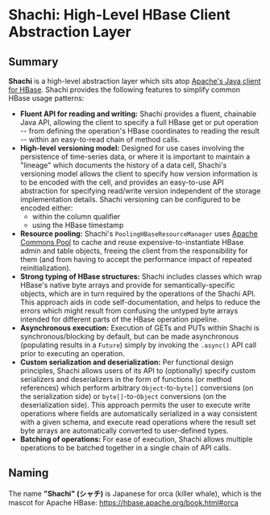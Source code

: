 # Shachi: High-Level HBase Client Abstraction Layer

## Summary

**Shachi** is a high-level abstraction layer which sits atop [Apache's Java client for HBase](https://mvnrepository.com/artifact/org.apache.hbase/hbase-client). Shachi provides the following features to simplify common HBase usage patterns:

- **Fluent API for reading and writing:** Shachi provides a fluent, chainable Java API, allowing the client to specify a full HBase get or put operation -- from defining the operation's HBase coordinates to reading the result -- within an easy-to-read chain of method calls.
- **High-level versioning model:** Designed for use cases involving the persistence of time-series data, or where it is important to maintain a "lineage" which documents the history of a data cell, Shachi's versioning model allows the client to specify how version information is to be encoded with the cell, and provides an easy-to-use API abstraction for specifying read/write version independent of the storage implementation details. Shachi versioning can be configured to be encoded either:
    - within the column qualifier
    - using the HBase timestamp
- **Resource pooling:** Shachi's `PoolingHBaseResourceManager` uses [Apache Commons Pool](https://commons.apache.org/proper/commons-pool/) to cache and reuse expensive-to-instantiate HBase admin and table objects, freeing the client from the responsibility for them (and from having to accept the performance impact of repeated reinitialization).
- **Strong typing of HBase structures:** Shachi includes classes which wrap HBase's native byte arrays and provide for semantically-specific objects, which are in turn required by the operations of the Shachi API. This approach aids in code self-documentation, and helps to reduce the errors which might result from confusing the untyped byte arrays intended for different parts of the HBase operation pipeline.
- **Asynchronous execution:** Execution of GETs and PUTs within Shachi is synchronous/blocking by default, but can be made asynchronous (populating results in a `Future`) simply by invoking the `.async()` API call prior to executing an operation.
- **Custom serialization and deserialization:** Per functional design principles, Shachi allows users of its API to (optionally) specify custom serializers and deserializers in the form of functions (or method references) which perform arbitrary `Object`-to-`byte[]` conversions (on the serialization side) or `byte[]`-to-`Object` conversions (on the deserialization side). This approach permits the user to execute write operations where fields are automatically serialized in a way consistent with a given schema, and execute read operations where the result set byte arrays are automatically converted to user-defined types.
- **Batching of operations:** For ease of execution, Shachi allows multiple operations to be batched together in a single chain of API calls. 

## Naming

The name **"Shachi" (シャチ)** is Japanese for orca (killer whale), which is the mascot for Apache HBase: https://hbase.apache.org/book.html#orca
